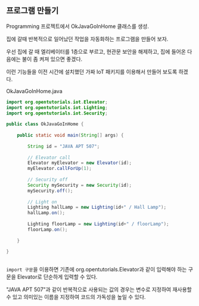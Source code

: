 ## 프로그램 만들기

Programming 프로젝트에서 OkJavaGoInHome 클래스를 생성.

 

집에 갈때 반복적으로 일어났던 작업을 자동화하는 프로그램을 만들어 보자.

우선 집에 갈 때 엘리베이터를 1층으로 부르고, 현관문 보안을 해제하고, 집에 들어온 다음에는 불이 좀 켜져 있으면 좋겠다.



이런 기능들을 이전 시간에 설치했던 가짜 IoT 패키지를 이용해서 만들어 보도록 하겠다.



OkJavaGoInHome.java
```java
import org.opentutorials.iot.Elevator;
import org.opentutorials.iot.Lighting;
import org.opentutorials.iot.Security;
 
public class OkJavaGoInHome {
 
    public static void main(String[] args) {
         
        String id = "JAVA APT 507";
         
        // Elevator call 
        Elevator myElevator = new Elevator(id);
        myElevator.callForUp(1);
         
        // Security off 
        Security mySecurity = new Security(id);
        mySecurity.off();
         
        // Light on
        Lighting hallLamp = new Lighting(id+" / Hall Lamp");
        hallLamp.on();
         
        Lighting floorLamp = new Lighting(id+" / floorLamp");
        floorLamp.on();
 
    }
 
}
 
```
`import 구문`을 이용하면 기존에 org.opentutorials.Elevator과 같이 입력해야 하는 구문을 Elevator로 단순하게 입력할 수 있다.

"JAVA APT 507"과 같이 반복적으로 사용되는 값의 경우는 변수로 지정하여 재사용할 수 있고 의미있는 이름을 지정하여 코드의 가독성을 높일 수 있다. 
